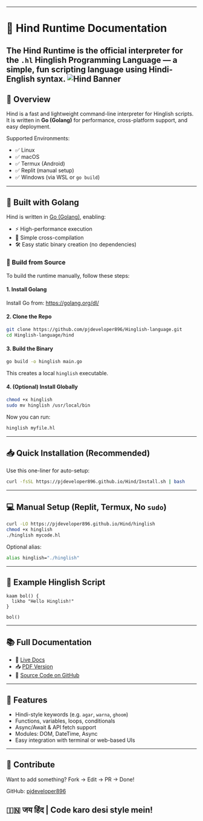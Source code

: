 
---
# 📘 Hind Runtime Documentation

The **Hind Runtime** is the official interpreter for the `.hl` Hinglish Programming Language — a simple, fun scripting language using Hindi-English syntax.
![Hind Banner](https://pjdeveloper896.github.io/Hind/Hind.png)
---

## 🔧 Overview

Hind is a fast and lightweight command-line interpreter for Hinglish scripts. It is written in **Go (Golang)** for performance, cross-platform support, and easy deployment.

Supported Environments:
- ✅ Linux
- ✅ macOS
- ✅ Termux (Android)
- ✅ Replit (manual setup)
- ✅ Windows (via WSL or `go build`)

---

## 🚀 Built with Golang

Hind is written in [Go (Golang)](https://golang.org), enabling:

- ⚡ High-performance execution
- 🔁 Simple cross-compilation
- 🛠️ Easy static binary creation (no dependencies)

### 🔨 Build from Source

To build the runtime manually, follow these steps:

#### 1. Install Golang

Install Go from: https://golang.org/dl/

#### 2. Clone the Repo

```bash
git clone https://github.com/pjdeveloper896/Hinglish-language.git
cd Hinglish-language/hind
````

#### 3. Build the Binary

```bash
go build -o hinglish main.go
```

This creates a local `hinglish` executable.

#### 4. (Optional) Install Globally

```bash
chmod +x hinglish
sudo mv hinglish /usr/local/bin
```

Now you can run:

```bash
hinglish myfile.hl
```

---

## 📥 Quick Installation (Recommended)

Use this one-liner for auto-setup:

```bash
curl -fsSL https://pjdeveloper896.github.io/Hind/Install.sh | bash
```

---

## 💻 Manual Setup (Replit, Termux, No `sudo`)

```bash
curl -LO https://pjdeveloper896.github.io/Hind/hinglish
chmod +x hinglish
./hinglish mycode.hl
```

Optional alias:

```bash
alias hinglish="./hinglish"
```

---

## 📄 Example Hinglish Script

```hl
kaam bol() {
  likho "Hello Hinglish!"
}

bol()
```

---

## 📚 Full Documentation

* 🔗 [Live Docs](https://pjdeveloper896.github.io/Hinglish-language/docs/)
* 📥 [PDF Version](https://pjdeveloper896.github.io/Hinglish-language/docs/Hinglish_Documentation.pdf)
* 💾 [Source Code on GitHub](https://github.com/pjdeveloper896/Hinglish-language)

---

## 🧠 Features

* Hindi-style keywords (e.g. `agar`, `warna`, `ghoom`)
* Functions, variables, loops, conditionals
* Async/Await & API fetch support
* Modules: DOM, DateTime, Async
* Easy integration with terminal or web-based UIs

---

## 🤝 Contribute

Want to add something?
Fork → Edit → PR → Done!

GitHub: [pjdeveloper896](https://github.com/pjdeveloper896)



## 🇮🇳 जय हिंद | Code karo desi style mein!


